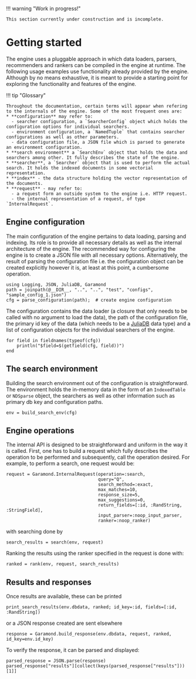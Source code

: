 !!! warning "Work in progress!"

    This section currently under construction and is incomplete.

# Getting started

The engine uses a pluggable approach in which data loaders, parsers, recommenders and rankers can be compiled in the engine at runtime. The following usage examples use functionality already provided by the engine. Although by no means exhaustive, it is meant to provide a starting point for exploring the functionality and features of the engine.


!!! tip "Glossary"

    Throughout the documentation, certain terms will appear when refering to the internals of the engine. Some of the most frequent ones are:
    * **configuration** may refer to:
      - searcher configuration, a `SearcherConfig` object which holds the configuration options for individual searchers.
      - environment configuration, a `NamedTuple` that contains searcher configurations as well as other parameters.
      - data configuration file, a JSON file which is parsed to generate an environment configuration.
    * **search environment** a `SearchEnv` object that holds the data and searchers among other. It fully describes the state of the engine.
    * **searcher**, a `Searcher` object that is used to perform the actual search. It holds the indexed documents in some vectorial representation.
    * **index** - the data structure holding the vector representation of the documents.
    * **request** - may refer to:
      - a request form an outside system to the engine i.e. HTTP request.
      - the internal representation of a request, of type `InternalRequest`.

## Engine configuration
The main configuration of the engine pertains to data loading, parsing and indexing. Its role is to provide all necessary details as well as the internal architecture of the engine. The recommended way for configuring the engine is to create a JSON file with all necessary options. Alternatively, the result of parsing the configuration file i.e. the configuration object can be created explicitly however it is, at least at this point, a cumbersome operation.

```@repl_index
using Logging, JSON, JuliaDB, Garamond
path = joinpath(@__DIR__, "..", "..", "test", "configs", "sample_config_1.json")
cfg = parse_configuration(path);  # create engine configuration
```

The configuration contains the data loader (a closure that only needs to be called with no argument to load the data), the path of the configuration file, the primary id key of the data (which needs to be a [JuliaDB](https://juliadb.org) data type) and a list of configuration objects for the individual searchers of the engine.

```@repl_index
for field in fieldnames(typeof(cfg))
    println("$field=$(getfield(cfg, field))")
end
```

## The search environment
Building the search environment out of the configuration is straightforward. The environment holds the in-memory data in the form of an `IndexedTable` or `NDSparse` object, the searchers as well as other information such as primary db key and configuration paths. 

```@repl_index
env = build_search_env(cfg)
```

## Engine operations
The internal API is designed to be straightforward and uniform in the way it is called. First, one has to build a request which fully describes the operation to be performed and subsequently, call the operation desired. For example, to perform a search, one request would be:
```@repl_index
request = Garamond.InternalRequest(operation=:search,
                                   query="Q",
                                   search_method=:exact,
                                   max_matches=10,
                                   response_size=5,
                                   max_suggestions=0,
                                   return_fields=[:id, :RandString, :StringField],
                                   input_parser=:noop_input_parser,
                                   ranker=:noop_ranker)
```
with searching done by
```@repl_index
search_results = search(env, request)
```
Ranking the results using the ranker specified in the request is done with:
```@repl_index
ranked = rank(env, request, search_results)
```

## Results and responses

Once results are available, these can be printed
```@repl_index
print_search_results(env.dbdata, ranked; id_key=:id, fields=[:id, :RandString])
```
or a JSON response created are sent elsewhere
```@repl_index
response = Garamond.build_response(env.dbdata, request, ranked, id_key=env.id_key)
```
To verify the response, it can be parsed and displayed:
```@repl_index
parsed_response = JSON.parse(response)
parsed_response["results"][collect(keys(parsed_response["results"]))[1]]
```
